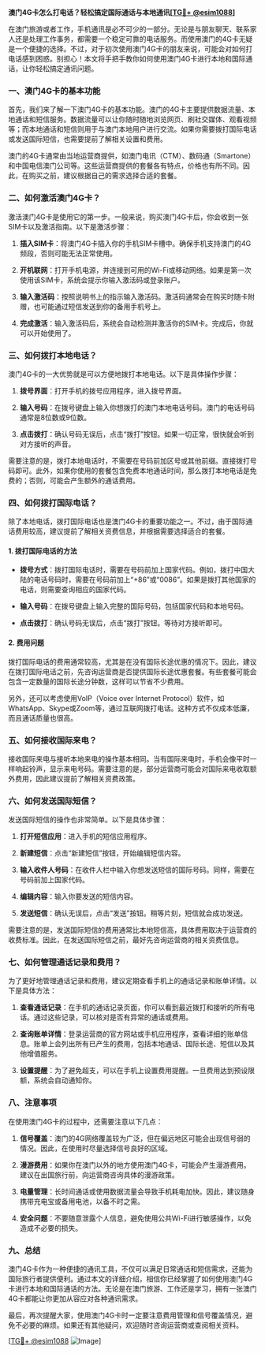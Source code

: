 **澳门4G卡怎么打电话？轻松搞定国际通话与本地通讯[[TG💪+ @esim1088](https://t.me/s/esim1088)]**

在澳门旅游或者工作，手机通讯是必不可少的一部分。无论是与朋友聊天、联系家人还是处理工作事务，都需要一个稳定可靠的电话服务。而使用澳门的4G卡无疑是一个便捷的选择。不过，对于初次使用澳门4G卡的朋友来说，可能会对如何打电话感到困惑。别担心！本文将手把手教你如何使用澳门4G卡进行本地和国际通话，让你轻松搞定通讯问题。

### 一、澳门4G卡的基本功能

首先，我们来了解一下澳门4G卡的基本功能。澳门的4G卡主要提供数据流量、本地通话和短信服务。数据流量可以让你随时随地浏览网页、刷社交媒体、观看视频等；而本地通话和短信则用于与澳门本地用户进行交流。如果你需要拨打国际电话或发送国际短信，也需要提前了解相关设置和费用。

澳门的4G卡通常由当地运营商提供，如澳门电讯（CTM）、数码通（Smartone）和中国电信澳门公司等。这些运营商提供的套餐各有特点，价格也有所不同。因此，在购买之前，建议根据自己的需求选择合适的套餐。

### 二、如何激活澳门4G卡？

激活澳门4G卡是使用它的第一步。一般来说，购买澳门4G卡后，你会收到一张SIM卡以及激活指南。以下是激活步骤：

1. **插入SIM卡**：将澳门4G卡插入你的手机SIM卡槽中。确保手机支持澳门的4G频段，否则可能无法正常使用。
   
2. **开机联网**：打开手机电源，并连接到可用的Wi-Fi或移动网络。如果是第一次使用该SIM卡，系统会提示你输入激活码或登录账户。

3. **输入激活码**：按照说明书上的指示输入激活码。激活码通常会在购买时随卡附赠，也可能通过短信发送到你的备用手机号上。

4. **完成激活**：输入激活码后，系统会自动检测并激活你的SIM卡。完成后，你就可以开始使用了。

### 三、如何拨打本地电话？

澳门4G卡的一大优势就是可以方便地拨打本地电话。以下是具体操作步骤：

1. **拨号界面**：打开手机的拨号应用程序，进入拨号界面。

2. **输入号码**：在拨号键盘上输入你想拨打的澳门本地电话号码。澳门的电话号码通常是8位数或9位数。

3. **点击拨打**：确认号码无误后，点击“拨打”按钮。如果一切正常，很快就会听到对方接听的声音。

需要注意的是，拨打本地电话时，不需要在号码前加区号或其他前缀。直接拨打号码即可。此外，如果你使用的套餐包含免费本地通话时间，那么拨打本地电话是免费的；否则，可能会产生额外的通话费用。

### 四、如何拨打国际电话？

除了本地电话，拨打国际电话也是澳门4G卡的重要功能之一。不过，由于国际通话费用较高，建议提前了解相关资费信息，并根据需要选择适合的套餐。

#### 1. 拨打国际电话的方法

- **拨号方式**：拨打国际电话时，需要在号码前加上国家代码。例如，拨打中国大陆的电话号码时，需要在号码前加上“+86”或“0086”。如果是拨打其他国家的电话，则需要查询相应的国家代码。

- **输入号码**：在拨号键盘上输入完整的国际号码，包括国家代码和本地号码。

- **点击拨打**：确认号码无误后，点击“拨打”按钮。等待对方接听即可。

#### 2. 费用问题

拨打国际电话的费用通常较高，尤其是在没有国际长途优惠的情况下。因此，建议在拨打国际电话之前，先咨询运营商是否提供国际长途优惠套餐。有些套餐可能会包含一定数量的国际长途分钟数，这样可以节省不少费用。

另外，还可以考虑使用VoIP（Voice over Internet Protocol）软件，如WhatsApp、Skype或Zoom等，通过互联网拨打电话。这种方式不仅成本低廉，而且通话质量也很高。

### 五、如何接收国际来电？

接收国际来电与接听本地来电的操作基本相同。当有国际来电时，手机会像平时一样响起铃声，显示来电号码。需要注意的是，部分运营商可能会对国际来电收取额外费用，因此建议提前了解相关资费政策。

### 六、如何发送国际短信？

发送国际短信的操作也非常简单。以下是具体步骤：

1. **打开短信应用**：进入手机的短信应用程序。

2. **新建短信**：点击“新建短信”按钮，开始编辑短信内容。

3. **输入收件人号码**：在收件人栏中输入你想发送短信的国际号码。同样，需要在号码前加上国家代码。

4. **编辑内容**：输入你要发送的短信内容。

5. **发送短信**：确认无误后，点击“发送”按钮。稍等片刻，短信就会成功发送。

需要注意的是，发送国际短信的费用通常比本地短信高，具体费用取决于运营商的收费标准。因此，在发送国际短信之前，最好先咨询运营商的相关资费信息。

### 七、如何管理通话记录和费用？

为了更好地管理通话记录和费用，建议定期查看手机上的通话记录和账单详情。以下是具体方法：

1. **查看通话记录**：在手机的通话记录页面，你可以看到最近拨打和接听的所有电话。通过这些记录，可以核对是否有异常的通话或费用。

2. **查询账单详情**：登录运营商的官方网站或手机应用程序，查看详细的账单信息。账单上会列出所有已产生的费用，包括本地通话、国际长途、短信以及其他增值服务。

3. **设置提醒**：为了避免超支，可以在手机上设置费用提醒。一旦费用达到预设限额，系统会自动通知你。

### 八、注意事项

在使用澳门4G卡的过程中，还需要注意以下几点：

1. **信号覆盖**：澳门的4G网络覆盖较为广泛，但在偏远地区可能会出现信号弱的情况。因此，在使用时尽量选择信号良好的区域。

2. **漫游费用**：如果你在澳门以外的地方使用澳门4G卡，可能会产生漫游费用。建议在出国旅行前，向运营商咨询具体的漫游政策。

3. **电量管理**：长时间通话或使用数据流量会导致手机耗电加快。因此，建议随身携带充电宝或备用电池，以备不时之需。

4. **安全问题**：不要随意泄露个人信息，避免使用公共Wi-Fi进行敏感操作，以免造成不必要的损失。

### 九、总结

澳门4G卡作为一种便捷的通讯工具，不仅可以满足日常通话和短信需求，还能为国际旅行者提供便利。通过本文的详细介绍，相信你已经掌握了如何使用澳门4G卡进行本地和国际通话的方法。无论是在澳门旅游、工作还是学习，拥有一张澳门4G卡都能让你更加从容应对各种通讯需求。

最后，再次提醒大家，使用澳门4G卡时一定要注意费用管理和信号覆盖情况，避免不必要的麻烦。如果还有其他疑问，欢迎随时咨询运营商或查阅相关资料。

[[TG💪+ @esim1088](https://t.me/s/esim1088) ![Image](https://i.postimg.cc/4NQfJmqS/Snipaste-2025-05-13-00-14-12.png)]